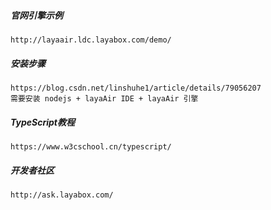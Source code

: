 ##### 官网引擎示例
    http://layaair.ldc.layabox.com/demo/
    
##### 安装步骤
    https://blog.csdn.net/linshuhe1/article/details/79056207
    需要安装 nodejs + layaAir IDE + layaAir 引擎
    
##### TypeScript教程
    https://www.w3cschool.cn/typescript/
    
##### 开发者社区
    http://ask.layabox.com/